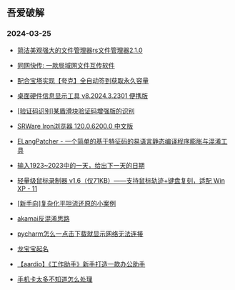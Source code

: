 ## 吾爱破解 
### 2024-03-25

+ [简洁美观强大的文件管理器rs文件管理器2.1.0](https://www.52pojie.cn/thread-1904767-1-1.html)

+ [同网快传: 一款局域网文件互传软件](https://www.52pojie.cn/thread-1904959-1-1.html)

+ [配合宝塔实现【夸克】全自动签到获取永久容量](https://www.52pojie.cn/thread-1904839-1-1.html)

+ [桌面硬件信息显示工具 v8.2024.3.2301 便携版](https://www.52pojie.cn/thread-1905042-1-1.html)

+ [[验证码识别]某盾滑块验证码增强版的识别](https://www.52pojie.cn/thread-1904971-1-1.html)

+ [SRWare Iron浏览器 120.0.6200.0 中文版](https://www.52pojie.cn/thread-1905020-1-1.html)

+ [ELangPatcher - 一个简单的基于特征码的易语言静态编译程序膨胀与混淆工具](https://www.52pojie.cn/thread-1904733-1-1.html)

+ [输入1923~2023中的一天，给出下一天的日期](https://www.52pojie.cn/thread-1904875-1-1.html)

+ [轻量级鼠标录制器 v1.6（仅71KB）——支持鼠标轨迹+键盘复刻，适配 Win XP - 11](https://www.52pojie.cn/thread-1905059-1-1.html)

+ [[新手向]复杂化平坦流还原的小案例](https://www.52pojie.cn/thread-1904992-1-1.html)

+ [akamai反混淆思路](https://www.52pojie.cn/thread-1904843-1-1.html)

+ [pycharm怎么一点击下载就显示网络无法连接](https://www.52pojie.cn/thread-1904782-1-1.html)

+ [龙宝宝起名](https://www.52pojie.cn/thread-1904774-1-1.html)

+ [【aardio】《工作助手》新手打造一款办公助手](https://www.52pojie.cn/thread-1904915-1-1.html)

+ [手机卡太多不知道怎么处理](https://www.52pojie.cn/thread-1904770-1-1.html)

